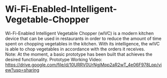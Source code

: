 # Wi-Fi-Enabled-Intelligent-Vegetable-Chopper
Wi-Fi-Enabled Intelligent Vegetable Chopper (wIVC) is a modern kitchen device that can be used in restaurants in order to reduce the amount of time spent on chopping vegetables in the kitchen. With its intelligence, the wIVC is able to chop vegetables in accordance with the orders it receives.  
Note: At the moment, a basic prototype has been built that achieves the desired functionality.
Prototype Working Video: https://drive.google.com/file/d/10URRV0UrNgjMpp2aR2wT_4e06F978Lpp/view?usp=sharing 
